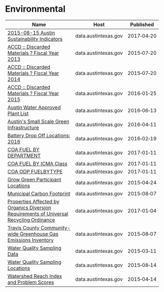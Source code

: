 # Environmental

Name | Host | Published
---- | ---- | ---------
[2015-08-15 Austin Sustainability Indicators](../datasets/c7z7-zp6h.md) | data.austintexas.gov | 2017&#x2011;04&#x2011;20
[ACCD :: Discarded Materials ? Fiscal Year 2013](../datasets/y6ng-5ymj.md) | data.austintexas.gov | 2015&#x2011;07&#x2011;20
[ACCD :: Discarded Materials ? Fiscal Year 2014](../datasets/2e3p-8zzy.md) | data.austintexas.gov | 2015&#x2011;07&#x2011;20
[ACCD :: Discarded Materials ? Fiscal Year 2015](../datasets/bvdj-b937.md) | data.austintexas.gov | 2016&#x2011;01&#x2011;25
[Austin Water Approved Plant List](../datasets/82dq-nkpk.md) | data.austintexas.gov | 2016&#x2011;06&#x2011;13
[Austin's Small Scale Green Infrastructure](../datasets/2cgz-29c8.md) | data.austintexas.gov | 2016&#x2011;04&#x2011;11
[Battery Drop Off Locations: 2016](../datasets/y4h7-ti7f.md) | data.austintexas.gov | 2016&#x2011;02&#x2011;19
[COA FUEL BY DEPARTMENT](../datasets/5j2i-tq4k.md) | data.austintexas.gov | 2017&#x2011;01&#x2011;11
[COA FUEL BY ICMA Class](../datasets/vyev-yeag.md) | data.austintexas.gov | 2017&#x2011;01&#x2011;11
[COA ODP FUELBYTYPE](../datasets/f6gm-a8j6.md) | data.austintexas.gov | 2017&#x2011;01&#x2011;11
[Grow Green Participant Locations](../datasets/us2y-viyp.md) | data.austintexas.gov | 2015&#x2011;04&#x2011;24
[Municipal Carbon Footprint](../datasets/acyh-8suc.md) | data.austintexas.gov | 2015&#x2011;08&#x2011;07
[Properties Affected by Organics Diversion Requirements of Universal Recycling Ordinance](../datasets/a3pf-9u7n.md) | data.austintexas.gov | 2017&#x2011;01&#x2011;04
[Travis County Community-wide Greenhouse Gas Emissions Inventory](../datasets/3maj-7ecz.md) | data.austintexas.gov | 2015&#x2011;08&#x2011;07
[Water Quality Sampling Data](../datasets/5tye-7ray.md) | data.austintexas.gov | 2015&#x2011;03&#x2011;11
[Water Quality Sampling Locations](../datasets/t9gx-rxwg.md) | data.austintexas.gov | 2015&#x2011;08&#x2011;14
[Watershed Reach Index and Problem Scores](../datasets/vk3r-6prc.md) | data.austintexas.gov | 2015&#x2011;04&#x2011;14

